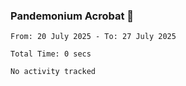 ### Pandemonium Acrobat 🤸

<!--START_SECTION:waka-->

```all_time
From: 20 July 2025 - To: 27 July 2025

Total Time: 0 secs

No activity tracked
```

<!--END_SECTION:waka-->
